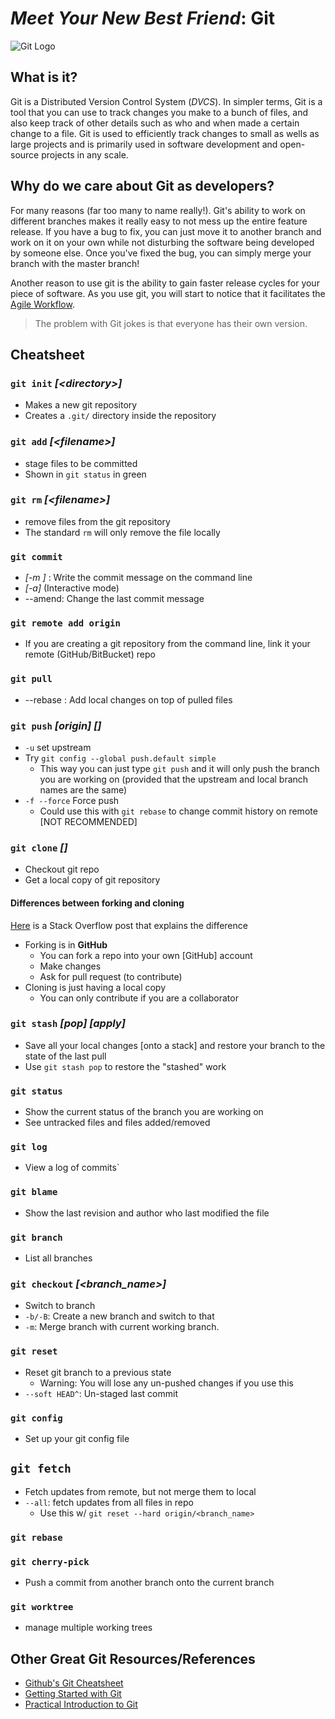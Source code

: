 # _Meet Your New Best Friend_: __Git__

![Git Logo](https://git-scm.com/images/logos/downloads/Git-Icon-1788C.png)

## What is it?

Git is a Distributed Version Control System (_DVCS_).
In simpler terms, Git is a tool that you can use to track changes you make to a
bunch of files, and also keep track of other details such as who and when made a
certain change to a file. Git is used to efficiently track changes to small
as wells as large projects and is primarily used in software development
and open-source projects in any scale.

## Why do we care about Git as developers?

For many reasons (far too many to name really!). Git's ability to work on
different branches makes it really easy to not mess up the entire feature release.
If you have a bug to fix, you can just move it to another branch and work on it
on your own while not disturbing the software being developed by someone else.
Once you've fixed the bug, you can simply merge your branch with the master branch!

Another reason to use git is the ability to gain faster release cycles for your
piece of software. As you use git, you will start to notice that it facilitates
the [Agile Workflow](https://www.smartsheet.com/understanding-agile-software-development-lifecycle-and-process-workflow).

> The problem with Git jokes is that everyone has their own version.

## Cheatsheet

### `git init` _[<directory\>]_

- Makes a new git repository
- Creates a `.git/` directory inside the repository

### `git add` _[<filename\>]_

- stage files to be committed
- Shown in `git status` in green

### `git rm` _[\<filename>]_

- remove files from the git repository
- The standard `rm` will only remove the file locally

### `git commit`
- _[-m <message>]_ : Write the commit message on the command line
- _[-a]_ (Interactive mode)
- --amend: Change the last commit message

### `git remote add origin` _<server URL>_

- If you are creating a git repository from the command line, link it your
  remote (GitHub/BitBucket) repo

### `git pull`

- --rebase : Add local changes on top of pulled files

### `git push` _[origin]_ _[<branch name>]_

- `-u` set upstream
-  Try `git config --global push.default simple`
    - This way you can just type `git push` and it will only push the branch
          you are working on (provided that the upstream and local branch names
			  are the same)
- `-f --force` Force push
    - Could use this with `git rebase` to change commit history on remote
          [NOT RECOMMENDED]

### `git clone` _<repository URL>_ _[<directory>]_

- Checkout git repo
- Get a local copy of git repository

#### Differences between forking and cloning

[Here](https://stackoverflow.com/questions/6286571/are-git-forks-actually-git-clones)
is a Stack Overflow post that explains the difference

- Forking is in **GitHub**
    - You can fork a repo into your own [GitHub] account
    - Make changes
    - Ask for pull request (to contribute)
- Cloning is just having a local copy
    - You can only contribute if you are a collaborator

### `git stash` _[pop]_ _[apply]_

- Save all your local changes [onto a stack] and restore your branch to the
  state of the last pull
- Use `git stash pop` to restore the "stashed" work

### `git status`

- Show the current status of the branch you are working on
- See untracked files and files added/removed

### `git log`

- View a log of commits`

### `git blame`

- Show the last revision and author who last modified the file

### `git branch`

- List all branches

### `git checkout` _[\<branch_name>]_

- Switch to branch
- `-b/-B`: Create a new branch and switch to that
- `-m`: Merge branch with current working branch.

### `git reset`

- Reset git branch to a previous state
    - Warning: You will lose any un-pushed changes if you use this
- `--soft HEAD^`: Un-staged last commit

### `git config`

- Set up your git config file

## `git fetch`

- Fetch updates from remote, but not merge them to local
- `--all`: fetch updates from all files in repo
    - Use this w/ `git reset --hard origin/<branch_name>`

### `git rebase`

### `git cherry-pick`

- Push a commit from another branch onto the current branch

### `git worktree`

- manage multiple working trees

## Other Great Git Resources/References

- [Github's Git Cheatsheet](https://services.github.com/on-demand/downloads/github-git-cheat-sheet.pdf)
- [Getting Started with Git](https://git-scm.com/book/en/v2/Getting-Started-Git-Basics)
- [Practical Introduction to Git](https://codeburst.io/git-good-part-a-e0d826286a2a)
